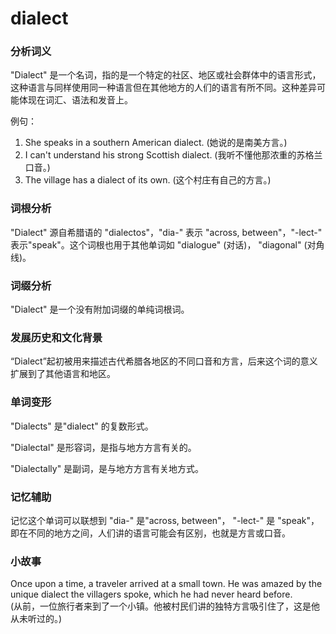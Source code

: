 # dialect

### 分析词义

  

"Dialect" 是一个名词，指的是一个特定的社区、地区或社会群体中的语言形式，这种语言与同样使用同一种语言但在其他地方的人们的语言有所不同。这种差异可能体现在词汇、语法和发音上。

  

例句：

  

1.  She speaks in a southern American dialect. (她说的是南美方言。)
2.  I can't understand his strong Scottish dialect. (我听不懂他那浓重的苏格兰口音。)
3.  The village has a dialect of its own. (这个村庄有自己的方言。)

  

### 词根分析

  

"Dialect" 源自希腊语的 "dialectos"，"dia-" 表示 "across, between"，"-lect-" 表示"speak"。这个词根也用于其他单词如 "dialogue" (对话)， "diagonal" (对角线)。

  

### 词缀分析

  

"Dialect" 是一个没有附加词缀的单纯词根词。

  

### 发展历史和文化背景

  

“Dialect”起初被用来描述古代希腊各地区的不同口音和方言，后来这个词的意义扩展到了其他语言和地区。

  

### 单词变形

  

"Dialects" 是"dialect" 的复数形式。

  

"Dialectal" 是形容词，是指与地方方言有关的。

  

"Dialectally" 是副词，是与地方方言有关地方式。

  

### 记忆辅助

  

记忆这个单词可以联想到 "dia-" 是"across, between"， "-lect-" 是 "speak"，即在不同的地方之间，人们讲的语言可能会有区别，也就是方言或口音。

  

### 小故事

  

Once upon a time, a traveler arrived at a small town. He was amazed by the unique dialect the villagers spoke, which he had never heard before.  
(从前，一位旅行者来到了一个小镇。他被村民们讲的独特方言吸引住了，这是他从未听过的。)
